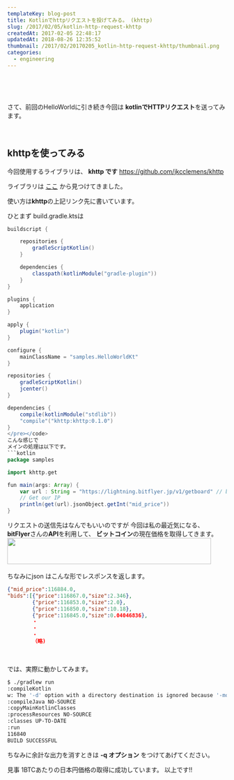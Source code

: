 ```yaml
---
templateKey: blog-post
title: Kotlinでhttpリクエストを投げてみる。 (khttp)
slug: /2017/02/05/kotlin-http-request-khttp
createdAt: 2017-02-05 22:48:17
updatedAt: 2018-08-26 12:35:52
thumbnail: /2017/02/20170205_kotlin-http-request-khttp/thumbnail.png
categories: 
  - engineering
---
```


&nbsp;

&nbsp;

さて、前回のHelloWorldに引き続き今回は
<strong>kotlinでHTTPリクエスト</strong>を送ってみます。
<div class="after-intro"></div>

&nbsp;

<h2 class="chapter">khttpを使ってみる</h2>

今回使用するライブラリは、
<strong>khttp です</strong>
<a href="https://github.com/jkcclemens/khttp">https://github.com/jkcclemens/khttp</a>

ライブラリは
<a href="https://kotlinlang.org/docs/resources.html">ここ</a>
から見つけてきました。

使い方は<strong>khttp</strong>の上記リンク先に書いています。

ひとまず build.gradle.ktsは
```groovy
buildscript {

    repositories {
        gradleScriptKotlin()
    }

    dependencies {
        classpath(kotlinModule("gradle-plugin"))
    }
}

plugins {
    application
}

apply {
    plugin("kotlin")
}

configure {
    mainClassName = "samples.HelloWorldKt"
}

repositories {
    gradleScriptKotlin()
    jcenter()
}

dependencies {
    compile(kotlinModule("stdlib"))
    "compile"("khttp:khttp:0.1.0")
}
</pre></code>
こんな感じで
メインの処理は以下です。
```kotlin
package samples

import khttp.get

fun main(args: Array) {
    var url : String = "https://lightning.bitflyer.jp/v1/getboard" // bitFlyerのAPI URL
    // Get our IP
    println(get(url).jsonObject.getInt("mid_price"))
}

```
リクエストの送信先はなんでもいいのですが
今回は私の最近気になる、
<strong>bitFlyer</strong>さんの<strong>API</strong>を利用して、
<strong>ビットコイン</strong>の現在価格を取得してきます。
<a href="https://px.a8.net/svt/ejp?a8mat=2TAGV9+1IRYQY+3JJ4+631SX" target="_blank">
<img src="https://www21.a8.net/svt/bgt?aid=170129637092&amp;wid=004&amp;eno=01&amp;mid=s00000016528001022000&amp;mc=1" alt="" width="468" height="60" border="0" /></a>
<img src="https://www15.a8.net/0.gif?a8mat=2TAGV9+1IRYQY+3JJ4+631SX" alt="" width="1" height="1" border="0" />

ちなみにjson はこんな形でレスポンスを返します。
```json
{"mid_price":116884.0,
"bids":[{"price":116867.0,"size":2.346},
        {"price":116853.0,"size":2.0},
        {"price":116850.0,"size":10.18},
        {"price":116845.0,"size":0.04046836},
        ・
        ・
        ・
        （略)

```

&nbsp;


では、実際に動かしてみます。
```bash
$ ./gradlew run
:compileKotlin
w: The '-d' option with a directory destination is ignored because '-module' is specified
:compileJava NO-SOURCE
:copyMainKotlinClasses
:processResources NO-SOURCE
:classes UP-TO-DATE
:run
116840
BUILD SUCCESSFUL

```
ちなみに余計な出力を消すときは
<strong>-q オプション</strong>
をつけてあげてください。

見事 1BTCあたりの日本円価格の取得に成功しています。
以上です!!

&nbsp;

&nbsp;

<div class="after-article"></div>
